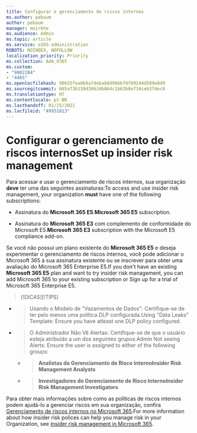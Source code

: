 ```yaml
---
title: Configurar o gerenciamento de riscos internos
ms.author: pebaum
author: pebaum
manager: mnirkhe
ms.audience: Admin
ms.topic: article
ms.service: o365-administration
ROBOTS: NOINDEX, NOFOLLOW
localization_priority: Priority
ms.collection: Adm_O365
ms.custom:
- "9002284"
- "4405"
ms.openlocfilehash: 90655fea0b8a7debabdd986bf0f89244d509e8d9
ms.sourcegitcommit: 605a73b159d30634b064c1b63b0e734ceb3fdec8
ms.translationtype: HT
ms.contentlocale: pt-BR
ms.lasthandoff: 01/25/2021
ms.locfileid: "49951813"
---
```

# <a name="set-up-insider-risk-management"></a><span data-ttu-id="0ca9b-102">Configurar o gerenciamento de riscos internos</span><span class="sxs-lookup"><span data-stu-id="0ca9b-102">Set up insider risk management</span></span>

<span data-ttu-id="0ca9b-103">Para acessar e usar o gerenciamento de riscos internos, sua organização **deve** ter uma das seguintes assinaturas:</span><span class="sxs-lookup"><span data-stu-id="0ca9b-103">To access and use insider risk management, your organization **must** have one of the following subscriptions:</span></span>

- <span data-ttu-id="0ca9b-104">Assinatura do **Microsoft 365 E5**.</span><span class="sxs-lookup"><span data-stu-id="0ca9b-104">**Microsoft 365 E5** subscription.</span></span>

- <span data-ttu-id="0ca9b-105">Assinatura do **Microsoft 365 E3** com complemento de conformidade do Microsoft E5.</span><span class="sxs-lookup"><span data-stu-id="0ca9b-105">**Microsoft 365 E3** subscription with the Microsoft E5 compliance add-on.</span></span>

<span data-ttu-id="0ca9b-106">Se você não possui um plano existente do **Microsoft 365 E5** e deseja experimentar o gerenciamento de riscos internos, você pode adicionar o Microsoft 365 à sua assinatura existente ou se inscrever para obter uma avaliação do Microsoft 365 Enterprise E5.</span><span class="sxs-lookup"><span data-stu-id="0ca9b-106">If you don't have an existing **Microsoft 365 E5** plan and want to try insider risk management, you can add Microsoft 365 to your existing subscription or Sign up for a trial of Microsoft 365 Enterprise E5.</span></span>

> <span data-ttu-id="0ca9b-107">[!DICAS]</span><span class="sxs-lookup"><span data-stu-id="0ca9b-107">[!TIPS]</span></span>
- > <span data-ttu-id="0ca9b-108">Usando o Modelo de "Vazamentos de Dados": Certifique-se de ter pelo menos uma política DLP configurada.</span><span class="sxs-lookup"><span data-stu-id="0ca9b-108">Using "Data Leaks" Template: Ensure you have atleast one DLP policy configured.</span></span>
- > <span data-ttu-id="0ca9b-109">O Administrador Não Vê Alertas: Certifique-se de que o usuário esteja atribuído a um dos seguintes grupos:</span><span class="sxs-lookup"><span data-stu-id="0ca9b-109">Admin Not seeing Alerts: Ensure the user is assigned to either of the following groups:</span></span>
    - ><span data-ttu-id="0ca9b-110">**Analistas do Gerenciamento de Risco Interno**</span><span class="sxs-lookup"><span data-stu-id="0ca9b-110">**Insider Risk Management Analysts**</span></span>
    - ><span data-ttu-id="0ca9b-111">**Investigadores do Gerenciamento de Risco Interno**</span><span class="sxs-lookup"><span data-stu-id="0ca9b-111">**Insider Risk Management Investigators**</span></span>

<span data-ttu-id="0ca9b-112">Para obter mais informações sobre como as políticas de riscos internos podem ajudá-lo a gerenciar riscos em sua organização, confira [Gerenciamento de riscos internos no Microsoft 365](https://go.microsoft.com/fwlink/?linkid=2123907).</span><span class="sxs-lookup"><span data-stu-id="0ca9b-112">For more information about how insider risk polices can help you manage risk in your Organization, see [Insider risk management in Microsoft 365](https://go.microsoft.com/fwlink/?linkid=2123907).</span></span>
